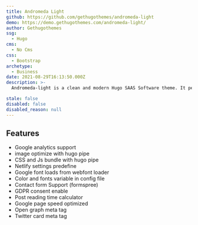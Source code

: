 ```yaml
---
title: Andromeda Light
github: https://github.com/gethugothemes/andromeda-light
demo: https://demo.gethugothemes.com/andromeda-light/
author: Gethugothemes
ssg:
  - Hugo
cms:
  - No Cms
css:
  - Bootstrap
archetype:
  - Business
date: 2021-08-29T16:13:50.000Z
description: >-
  Andromeda-light is a clean and modern Hugo SAAS Software theme. It perfectly fits any kind of SAAS Software. It is fully responsive, Superfast and powered by Bootstrap.

stale: false
disabled: false
disabled_reason: null
---
```


## Features

- Google analytics support
- image optimize with hugo pipe
- CSS and Js bundle with hugo pipe
- Netlify settings predefine
- Google font loads from webfont loader
- Color and fonts variable in config file
- Contact form Support (formspree)
- GDPR consent enable
- Post reading time calculator
- Google page speed optimized
- Open graph meta tag
- Twitter card meta tag
